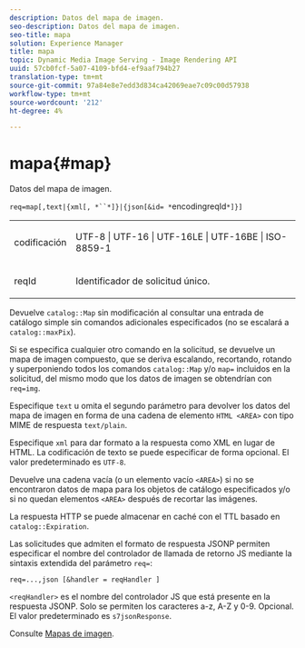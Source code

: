 ```yaml
---
description: Datos del mapa de imagen.
seo-description: Datos del mapa de imagen.
seo-title: mapa
solution: Experience Manager
title: mapa
topic: Dynamic Media Image Serving - Image Rendering API
uuid: 57cb0fcf-5a07-4109-bfd4-ef9aaf794b27
translation-type: tm+mt
source-git-commit: 97a84e8e7edd3d834ca42069eae7c09c00d57938
workflow-type: tm+mt
source-wordcount: '212'
ht-degree: 4%

---
```



# mapa{#map}

Datos del mapa de imagen.

`req=map[,text|{xml[, *``*]}|{json[&id= *`encodingreqId`*]}]`

<table id="simpletable_10F2152FDF33411491FBBAFD173CA5ED"> 
 <tr class="strow"> 
  <td class="stentry"> <p><span class="codeph"><span class="varname"> codificación</span></span> </p> </td> 
  <td class="stentry"> <p><span class="codeph"> UTF-8 | UTF-16 | UTF-16LE | UTF-16BE | ISO-8859-1</span> </p></td> 
 </tr> 
 <tr class="strow"> 
  <td class="stentry"> <p><span class="codeph"><span class="varname"> reqId</span></span> </p></td> 
  <td class="stentry"> <p>Identificador de solicitud único. </p></td> 
 </tr> 
</table>

Devuelve `catalog::Map` sin modificación al consultar una entrada de catálogo simple sin comandos adicionales especificados (no se escalará a `catalog::maxPix`).

Si se especifica cualquier otro comando en la solicitud, se devuelve un mapa de imagen compuesto, que se deriva escalando, recortando, rotando y superponiendo todos los comandos `catalog::Map` y/o `map=` incluidos en la solicitud, del mismo modo que los datos de imagen se obtendrían con `req=img`.

Especifique `text` u omita el segundo parámetro para devolver los datos del mapa de imagen en forma de una cadena de elemento `HTML <AREA>` con tipo MIME de respuesta `text/plain`.

Especifique `xml` para dar formato a la respuesta como XML en lugar de HTML. La codificación de texto se puede especificar de forma opcional. El valor predeterminado es `UTF-8`.

Devuelve una cadena vacía (o un elemento vacío `<AREA>`) si no se encontraron datos de mapa para los objetos de catálogo especificados y/o si no quedan elementos `<AREA>` después de recortar las imágenes.

La respuesta HTTP se puede almacenar en caché con el TTL basado en `catalog::Expiration`.

Las solicitudes que admiten el formato de respuesta JSONP permiten especificar el nombre del controlador de llamada de retorno JS mediante la sintaxis extendida del parámetro `req=`:

`req=...,json [&handler = reqHandler ]`

`<reqHandler>` es el nombre del controlador JS que está presente en la respuesta JSONP. Solo se permiten los caracteres a-z, A-Z y 0-9. Opcional. El valor predeterminado es `s7jsonResponse`.

Consulte [Mapas de imagen](../../../../../../is-api/http-ref/image-serving-api-ref/c-http-protocol-reference/c-syntax-and-features/r-image-maps.md#reference-ff7d1bac2a064104b0c508a81316fdab).
